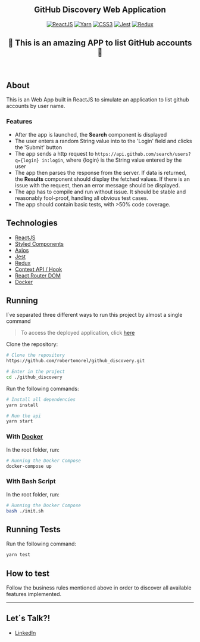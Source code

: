 <h2 align="center">
  GitHub Discovery Web Application
</h2>

<p align="center">
  <a href="https://reactjs.org/"><img src="https://img.shields.io/badge/React-20232A?style=for-the-badge&logo=react&logoColor=61DAFB" alt="ReactJS" /></a>
  <a href="https://classic.yarnpkg.com/en/docs/"><img src="https://img.shields.io/badge/Yarn-2C8EBB?style=for-the-badge&logo=yarn&logoColor=white" alt="Yarn" /></a>
  <a href="https://expressjs.com/"><img src="https://img.shields.io/badge/CSS3-1572B6?style=for-the-badge&logo=css3&logoColor=white" alt="CSS3" /></a>
  <a href="https://jestjs.io/docs/getting-started"><img src="https://img.shields.io/badge/Jest-C21325?style=for-the-badge&logo=jest&logoColor=white" alt="Jest" /></a>
  <a href="https://redux.js.org/"><img src="https://img.shields.io/badge/Redux-593D88?style=for-the-badge&logo=redux&logoColor=white" alt="Redux" /></a>
</p>

<h2 align="center">
  🚀 This is an amazing APP to list GitHub accounts 🚀
</h2>

<br />

## About
This is an Web App built in ReactJS to simulate an application to list github accounts by user name.

### Features
- After the app is launched, the **Search** component is displayed
- The user enters a random String value into to the 'Login' field and clicks the 'Submit' button
- The app sends a http request to `https://api.github.com/search/users?q={login} in:login`, where {login} is the String value entered by the user
- The app then parses the response from the server. If data is returned, the **Results** component should display the fetched values. If there is an issue with the request, then an error message should be displayed.
- The app has to compile and run without issue. It should be stable and reasonably fool-proof, handling all obvious test cases.
- The app should contain basic tests, with  >50% code coverage.

## Technologies
- [ReactJS]()
- [Styled Components]()
- [Axios]()
- [Jest]()
- [Redux]()
- [Context API / Hook]()
- [React Router DOM]()
- [Docker]()

## Running
I´ve separated three different ways to run this project by almost a single command

> To access the deployed application, click [here](https://gh-discovery.netlify.app/)

Clone the repository:
```bash
# Clone the repository
https://github.com/robertomorel/github_discovery.git

# Enter in the project
cd ./github_discovery
```

Run the following commands:
```bash
# Install all dependencies
yarn install

# Run the api
yarn start
```

### With [Docker](https://docs.docker.com/)
In the root folder, run:

```bash
# Running the Docker Compose
docker-compose up
```

### With Bash Script
In the root folder, run:

```bash
# Running the Docker Compose
bash ./init.sh
```

## Running Tests
Run the following command:
```bash
yarn test
```

## How to test
Follow the business rules mentioned above in order to discover all available features implemented.

----------------------

## Let´s Talk?!
- [LinkedIn](https://www.linkedin.com/in/roberto-morel-6b9065193/)
